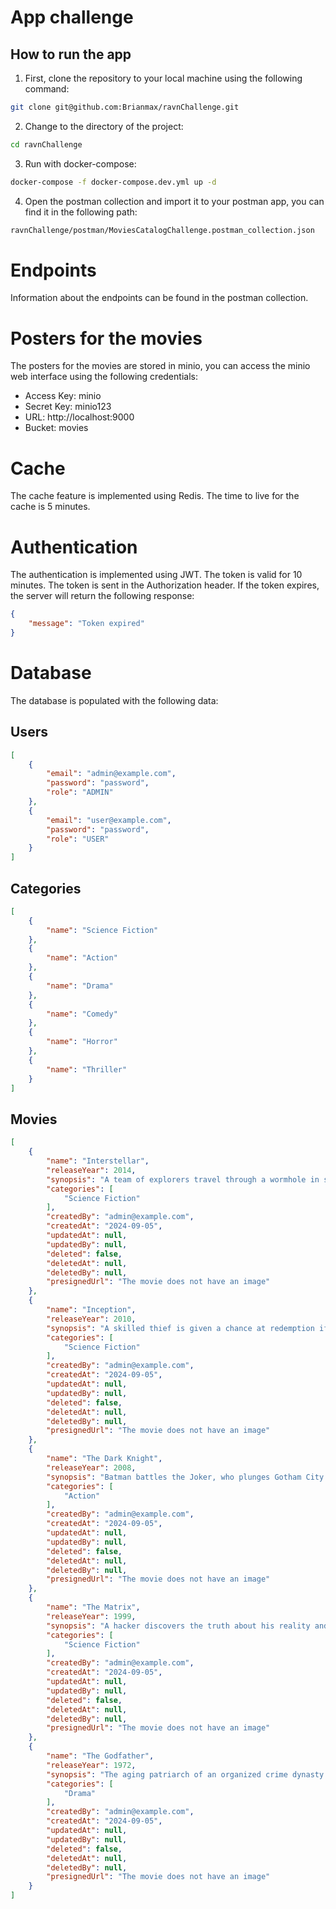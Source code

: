 # App challenge

## How to run the app

1. First, clone the repository to your local machine using the following command:

```bash
git clone git@github.com:Brianmax/ravnChallenge.git
```

2. Change to the directory of the project:

```bash
cd ravnChallenge
```

3. Run with docker-compose:

```bash
docker-compose -f docker-compose.dev.yml up -d
```
4. Open the postman collection and import it to your postman app, you can find it in the following path:

```bash
ravnChallenge/postman/MoviesCatalogChallenge.postman_collection.json
```

# Endpoints

Information about the endpoints can be found in the postman collection.

# Posters for the movies

The posters for the movies are stored in minio, you can access the minio web interface using the following credentials:

- Access Key: minio
- Secret Key: minio123
- URL: http://localhost:9000
- Bucket: movies

# Cache

The cache feature is implemented using Redis. The time to live for the cache is 5 minutes.

# Authentication

The authentication is implemented using JWT. The token is valid for 10 minutes. The token is sent in the Authorization header.
If the token expires, the server will return the following response:
    
```json
{
    "message": "Token expired"
}
```

# Database

The database is populated with the following data:

## Users
```json
[
    {
        "email": "admin@example.com",
        "password": "password",
        "role": "ADMIN"
    },
    {
        "email": "user@example.com",
        "password": "password",
        "role": "USER"
    }
]
```
## Categories
```json
[
    {
        "name": "Science Fiction"
    },
    {
        "name": "Action"
    },
    {
        "name": "Drama"
    },
    {
        "name": "Comedy"
    },
    {
        "name": "Horror"
    },
    {
        "name": "Thriller"
    }
]
```


## Movies
```json
[
    {
        "name": "Interstellar",
        "releaseYear": 2014,
        "synopsis": "A team of explorers travel through a wormhole in space in an attempt to ensure humanity's survival.",
        "categories": [
            "Science Fiction"
        ],
        "createdBy": "admin@example.com",
        "createdAt": "2024-09-05",
        "updatedAt": null,
        "updatedBy": null,
        "deleted": false,
        "deletedAt": null,
        "deletedBy": null,
        "presignedUrl": "The movie does not have an image"
    },
    {
        "name": "Inception",
        "releaseYear": 2010,
        "synopsis": "A skilled thief is given a chance at redemption if he can successfully perform inception.",
        "categories": [
            "Science Fiction"
        ],
        "createdBy": "admin@example.com",
        "createdAt": "2024-09-05",
        "updatedAt": null,
        "updatedBy": null,
        "deleted": false,
        "deletedAt": null,
        "deletedBy": null,
        "presignedUrl": "The movie does not have an image"
    },
    {
        "name": "The Dark Knight",
        "releaseYear": 2008,
        "synopsis": "Batman battles the Joker, who plunges Gotham City into anarchy.",
        "categories": [
            "Action"
        ],
        "createdBy": "admin@example.com",
        "createdAt": "2024-09-05",
        "updatedAt": null,
        "updatedBy": null,
        "deleted": false,
        "deletedAt": null,
        "deletedBy": null,
        "presignedUrl": "The movie does not have an image"
    },
    {
        "name": "The Matrix",
        "releaseYear": 1999,
        "synopsis": "A hacker discovers the truth about his reality and his role in the war against its controllers.",
        "categories": [
            "Science Fiction"
        ],
        "createdBy": "admin@example.com",
        "createdAt": "2024-09-05",
        "updatedAt": null,
        "updatedBy": null,
        "deleted": false,
        "deletedAt": null,
        "deletedBy": null,
        "presignedUrl": "The movie does not have an image"
    },
    {
        "name": "The Godfather",
        "releaseYear": 1972,
        "synopsis": "The aging patriarch of an organized crime dynasty transfers control of his empire to his reluctant son.",
        "categories": [
            "Drama"
        ],
        "createdBy": "admin@example.com",
        "createdAt": "2024-09-05",
        "updatedAt": null,
        "updatedBy": null,
        "deleted": false,
        "deletedAt": null,
        "deletedBy": null,
        "presignedUrl": "The movie does not have an image"
    }
]
```
